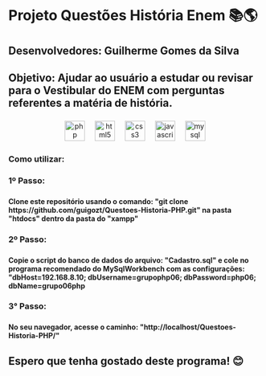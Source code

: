 <h1 align="left">Projeto Questões História Enem 📚🌎</h1>

###

<h2 align="left">Desenvolvedores: Guilherme Gomes da Silva</h2>

###

<h2 align="left">Objetivo: Ajudar ao usuário a estudar ou revisar para o Vestibular do ENEM com perguntas referentes a matéria de história.</h2>

###

<div align="center">
  <img src="https://cdn.jsdelivr.net/gh/devicons/devicon/icons/php/php-original.svg" height="40" alt="php logo"  />
  <img width="12" />
  <img src="https://cdn.jsdelivr.net/gh/devicons/devicon/icons/html5/html5-original.svg" height="40" alt="html5 logo"  />
  <img width="12" />
  <img src="https://cdn.jsdelivr.net/gh/devicons/devicon/icons/css3/css3-original.svg" height="40" alt="css3 logo"  />
  <img width="12" />
  <img src="https://cdn.jsdelivr.net/gh/devicons/devicon/icons/javascript/javascript-plain.svg" height="40" alt="javascript logo"  />
  <img width="12" />
  <img src="https://cdn.jsdelivr.net/gh/devicons/devicon/icons/mysql/mysql-original-wordmark.svg" height="40" alt="mysql logo"  />
</div>

###

<h3 align="left">Como utilizar:</h3>

###

<h3 align="left">1º Passo:</h3>

###

<h4 align="left">Clone este repositório usando o comando: "git clone https://github.com/guigozt/Questoes-Historia-PHP.git" na pasta "htdocs" dentro da pasta do "xampp"</h4>

###

<h3 align="left">2º Passo:</h3>

###

<h4 align="left">Copie o script do banco de dados do arquivo: "Cadastro.sql" e cole no programa recomendado do MySqlWorkbench com as configurações: "dbHost=192.168.8.10; dbUsername=grupophp06; dbPassword=php06; dbName=grupo06php</h4>

###

<h3 align="left">3° Passo:</h3>

###

<h4 align="left">No seu navegador, acesse o caminho: "http://localhost/Questoes-Historia-PHP/"</h4>

###

<h2 align="left">Espero que tenha gostado deste programa! 😊</h2>

###
